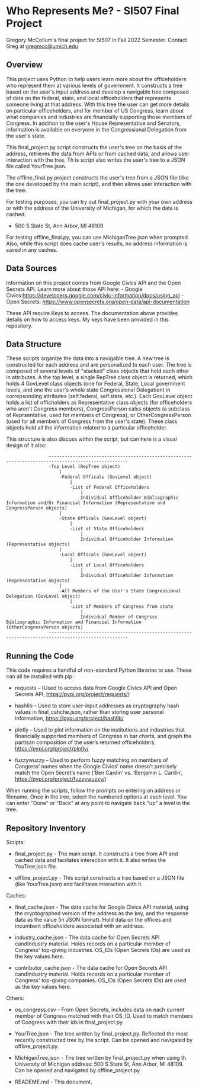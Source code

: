 
# Who Represents Me? - SI507 Final Project
Gregory McCollum's final project for SI507 in Fall 2022 Semester.
Contact Greg at gregmcc@umich.edu

## Overview

This project uses Python to help users learn more about the officeholders who represent them at various levels of government. It constructs a tree based on the user's input address and develop a navigable tree composed of data on the federal, state, and local officeholders that represents someone living at that address. With this tree the user can get more details on particular officeholders, and for member of US Congress, learn about what companies and industries are financially supporting those members of Congress. In addition to the user's House Representative and Senators, information is available on everyone in the Congressional Delegation from the user's state.

This final_project.py script constructs the user's tree on the basis of the address,  retrieves the data from APIs or from cached data, and allows user interaction with the tree. Th is script also writes the user's tree to a JSON file called YourTree.json.

The offline_final.py project constructs the user's tree from a JSON file (like the one developed by the main script), and then allows user interaction with the tree.

For testing purposes, you can try out final_project.py with your own address or with the address of the University of Michigan, for which the data is cached: 

 - 500 S State St, Ann Arbor, MI 48109

For testing offline_final.py, you can use MichiganTree.json when prompted. Also, while this script does cache user's results, no address information is saved in any caches.

## Data Sources

Information on this project comes from Google Civics API and the Open Secrets API. Learn more about those API here:
    - Google Civics:https://developers.google.com/civic-information/docs/using_api
    - Open Secrets: https://www.opensecrets.org/open-data/api-documentation

These API require Keys to access. The documentation above provides details on how to access keys. My keys have been provided in this repository.

## Data Structure

These scripts organize the data into a navigable tree. A new tree is constructed for each address and are personalized to each user. The tree is composed of several levels of "stacked" class objects that hold each other in attributes. A the top level, a single RepTree class object is returned, which holds 4 GovLevel class objects (one for Federal, State, Local government levels, and one the user's whole state Congressional Delegation) in correpsonding attributes (self.federal, self.state, etc.). Each GovLevel object holds a list of officholders as Representative class objects (for officeholders who aren't Congress members), CongressPerson calss objects (a subclass of Reprsentative, used for members of Congress), or OtherCongressPerson (used for all members of Congress from the user's state). These class objects hold all the information related to a particular officeholder.

 This structure is also discuss within the script, but can here is a visual design of it also:

                    ----------------------------------------------------------------------------------------------------
                    -Top Level (RepTree object)
                        |
                        -Federal Officals (GovLevel object)
                            |
                            -List of Federal Officeholders
                                |
                                Individual Officeholder Bibliographic Information and/Or Financial Information (Representative and CongressPerson objects)
                        |
                        -State Officals (GovLevel object)
                            |
                            -List of State Officeholders
                                |
                                Individual Officeholder Information (Representative objects)
                        |
                        -Local Officals (GovLevel object)
                            |
                            -List of Local Officeholders
                                |
                                Individual Officeholder Information (Representative objects)
                        |
                        -All Members of the User's State Congressional Delegation (GovLevel object)
                            |
                            -List of Members of Congress from state
                                |
                                Individual Member of Congrsss Bibliographic Information and Financial Information (OtherCongressPerson objects)
                    ----------------------------------------------------------------------------------------------------

## Running the Code

This code requires a handful of non-standard Python libraries to use. These can all be installed with pip:

- requests – (Used to access data from Google Civics API and Open Secrets API, https://pypi.org/project/requests/)

- hashlib – Used to store user-input addresses as cryptography hash values in final_cahche.json, rather than storing user personal information, https://pypi.org/project/hashlib/

- plotly – Used to plot information on the institutions and industries that financially supported members of Congress in bar charts, and graph the partisan composition of the user’s returned officeholders, https://pypi.org/project/plotly/

- fuzzywuzzy – Used to perform fuzzy matching on members of Congress’ names when the Google Civics’ name doesn’t precisely match the Open Secret’s name (‘Ben Cardin’ vs. ‘Benjamin L. Cardin’, https://pypi.org/project/fuzzywuzzy/)


When running the scripts, follow the prompts on entering an address or filename. Once in the tree, select the numbered options at each level. You can enter "Done" or "Back" at any point to navigate back "up" a level in the tree.

## Repository Inventory

Scripts:

- final_project.py - The main script. It constructs a tree from API and cached data and faciliates interaction with it. It also writes the YouTree.json file.

- offline_project.py - This script constructs a tree based on a JSON file (like YourTree.json) and facilitates interaction with it.

Caches:

- final_cache.json - The data cache for Google Civics API material, using the cryptographed version of the address as the key, and the response data as the value (in JSON format). Hold data on the offices and incumbent officeholders associated with an address.

- industry_cache.json - The data cache for Open Secrets API candIndustry material. Holds records on a particular member of Congress' top-giving industries. OS_IDs (Open Secrets IDs) are used as the key values here.

- contributor_cache.json - The data cache for Open Secrets API candIndustry material. Holds records on a particular member of Congress' top-giving companies. OS_IDs (Open Secrets IDs) are used as the key values here.

Others:

- os_congress.csv - From Open Secrets, includes data on each current member of Congress matched with their OS_ID. Used to match members of Congress with their ids in final_project.py.

- YourTree.json - The tree written by final_project.py. Reflected the most recently constructed tree by the script. Can be opened and navigated by offline_project.py.

- MichiganTree.json - The tree written by final_project.py when using th University of Michigan address: 500 S State St, Ann Arbor, MI 48109. Can be opened and navigated by offline_project.py.

- READEME.md - This document.

